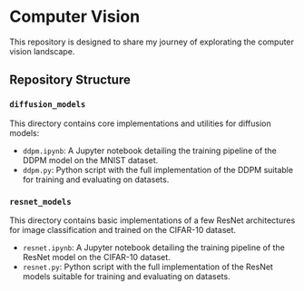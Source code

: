 # **Computer Vision**

This repository is designed to share my journey of explorating the computer vision landscape.

## **Repository Structure**

### **`diffusion_models`**
This directory contains core implementations and utilities for diffusion models:

- `ddpm.ipynb`: A Jupyter notebook detailing the training pipeline of the DDPM model on the MNIST dataset.
- `ddpm.py`: Python script with the full implementation of the DDPM suitable for training and evaluating on datasets.

### **`resnet_models`**
This directory contains basic implementations of a few ResNet architectures for image classification and trained on the CIFAR-10 dataset.

- `resnet.ipynb`: A Jupyter notebook detailing the training pipeline of the ResNet model on the CIFAR-10 dataset.
- `resnet.py`: Python script with the full implementation of the ResNet models suitable for training and evaluating on datasets.